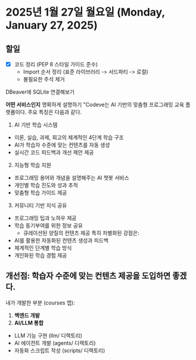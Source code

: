 # 2025년 1월 27일 월요일 (Monday, January 27, 2025)
## 할일
- [x] 코드 정리 (PEP 8 스타일 가이드 준수)
  - Import 순서 정리 (표준 라이브러리 -> 서드파티 -> 로컬)
  - 불필요한 주석 제거

DBeaver에 SQLite 연결해보기 

**어떤 서비스인지** 명확하게 설명하기
"Codeve는 AI 기반의 맞춤형 프로그래밍 교육 플랫폼이다. 주요 특징은 다음과 같다.
1. AI 기반 학습 시스템
- 이론, 실습, 과제, 회고의 체계적인 4단계 학습 구조
- AI가 학습자 수준에 맞는 컨텐츠를 자동 생성
- 실시간 코드 피드백과 개선 제안 제공
2. 지능형 학습 지원
- 프로그래밍 용어와 개념을 설명해주는 AI 챗봇 서비스
- 개인별 학습 진도와 성과 추적
- 맞춤형 학습 가이드 제공
3. 커뮤니티 기반 지식 공유
- 프로그래밍 팁과 노하우 제공
- 학습 동기부여를 위한 정보 공유
  - 큐레이션된 양질의 컨텐츠 제공
특히 차별화된 강점은:
- AI를 활용한 자동화된 컨텐츠 생성과 피드백
- 체계적인 단계별 학습 방식
- 개인화된 학습 경험 제공

개선점: **학습자 수준에 맞는 컨텐츠 제공**을 도입하면 좋겠다. 
--- 

내가 개발한 부분 (courses 앱):
1. **백엔드 개발**
2. **AI/LLM 통합**
- LLM 기능 구현 (llm/ 디렉토리)
- AI 에이전트 개발 (agents/ 디렉토리)
- 자동화 스크립트 작성 (scripts/ 디렉토리)
